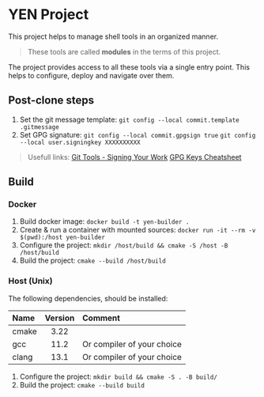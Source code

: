 # YEN Project

This project helps to manage shell tools in an organized manner.

> These tools are called **modules** in the terms of this project.

The project provides access to all these tools via a single entry point.
This helps to configure, deploy and navigate over them.

## Post-clone steps

1. Set the git message template:
`git config --local commit.template .gitmessage`
2. Set GPG signature:
`git config --local commit.gpgsign true`
`git config --local user.signingkey XXXXXXXXXX`

> Usefull links:
> [Git Tools - Signing Your Work](https://git-scm.com/book/en/v2/Git-Tools-Signing-Your-Work)
> [GPG Keys Cheatsheet](https://rtcamp.com/tutorials/linux/gpg-keys/)

## Build

### Docker

1. Build docker image:
`docker build -t yen-builder .`
2. Create & run a container with mounted sources:
`docker run -it --rm -v $(pwd):/host yen-builder`
3. Configure the project:
`mkdir /host/build && cmake -S /host -B /host/build`
4. Build the project:
`cmake --build /host/build`

### Host (Unix)

The following dependencies, should be installed:

| Name | Version | Comment |
| :- | :-: | :- |
| cmake | 3.22 | |
| gcc | 11.2 | Or compiler of your choice |
| clang | 13.1 | Or compiler of your choice |

1. Configure the project:
`mkdir build && cmake -S . -B build/`
2. Build the project:
`cmake --build build`

